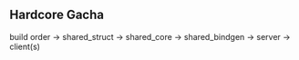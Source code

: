 ## Hardcore Gacha

build order -> shared_struct -> shared_core -> shared_bindgen -> server -> client(s)